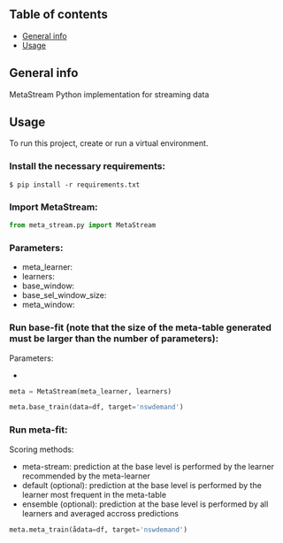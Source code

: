 ## Table of contents
* [General info](#general-info)
* [Usage](#usage)

## General info
MetaStream Python implementation for streaming data

## Usage
To run this project, create or run a virtual environment.

### Install the necessary requirements:

```
$ pip install -r requirements.txt
```

### Import MetaStream:

```Python
from meta_stream.py import MetaStream
```

### Parameters:

* meta_learner:
* learners:
* base_window:
* base_sel_window_size:
* meta_window:

### Run base-fit (note that the size of the meta-table generated must be larger than the number of parameters):

Parameters:

*

```Python
meta = MetaStream(meta_learner, learners)

meta.base_train(data=df, target='nswdemand')
```

### Run meta-fit:

Scoring methods:

* meta-stream: prediction at the base level is performed by the learner recommended by the meta-learner
* default (optional): prediction at the base level is performed by the learner most frequent in the meta-table
* ensemble (optional): prediction at the base level is performed by all learners and averaged accross predictions

```Python
meta.meta_train(ådata=df, target='nswdemand')
```
